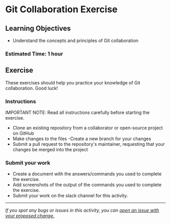 # Git Collaboration Exercise

## Learning Objectives
- Understand the concepts and principles of Git collaboration

### Estimated Time: 1 hour

## Exercise
These exercises should help you practice your knowledge of Git collaboration. Good luck!

### Instructions
IMPORTANT NOTE: Read all instructions carefully before starting the exercise.

- Clone an existing repository from a collaborator or open-source      project on GitHub
- Make changes to the files
-Create a new branch for your changes
- Submit a pull request to the repository's maintainer, requesting that your changes be merged into the project

### Submit your work
- Create a document with the answers/commands you used to complete the exercise.
- Add screenshots of the output of the commands you used to complete the exercise.
- Submit your work on the slack channel for this activity.

------

_If you spot any bugs or issues in this activity, you can [open an issue with your proposed change.](https://github.com/cloudessencegithub/Acceler8/issues/new)_